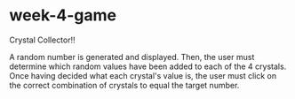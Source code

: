 # week-4-game

Crystal Collector!!

A random number is generated and displayed. Then, the user must determine which random values have been added to each of the 4 crystals. Once having decided what each crystal's value is, the user must click on the correct combination of crystals to equal the target number.